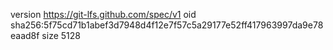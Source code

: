 version https://git-lfs.github.com/spec/v1
oid sha256:5f75cd71b1abef3d7948d4f12e7f57c5a29177e52ff417963997da9e78eaad8f
size 5128
